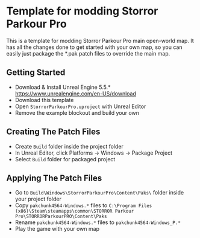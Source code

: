 # Template for modding Storror Parkour Pro
This is a template for modding Storror Parkour Pro main open-world map. It has all the changes done to get started with your own map, so you can easily just package the *.pak patch files to override the main map.

## Getting Started
* Download & Install Unreal Engine 5.5.* https://www.unrealengine.com/en-US/download
* Download this template
* Open `StorrorParkourPro.uproject` with Unreal Editor
* Remove the example blockout and build your own

## Creating The Patch Files
* Create `Build` folder inside the project folder
* In Unreal Editor, click Platforms -> Windows -> Package Project
* Select `Build` folder for packaged project

## Applying The Patch Files
* Go to `Build\Windows\StorrorParkourPro\Content\Paks\` folder inside your project folder
* Copy `pakchunk4564-Windows.*` files to `C:\Program Files (x86)\Steam\steamapps\common\STORROR Parkour Pro\STORRORParkourPRO\Content\Paks`
* Rename `pakchunk4564-Windows.*` files to `pakchunk4564-Windows_P.*`
* Play the game with your own map
